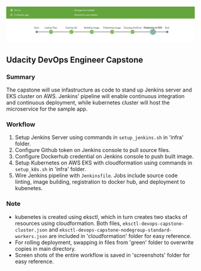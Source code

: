 ![jenkins](https://github.com/michlin0825/devops-capstone/blob/master/capstone_top.jpg)


## Udacity DevOps Engineer Capstone

### Summary
The capstone will use infastructure as code to stand up Jenkins server and EKS cluster on AWS. Jenkins' pipeline will enable continuous integration and continuous deployment, while kubernetes cluster will host the microservice for the sample app. 


### Workflow
1. Setup Jenkins Server using commands in `setup_jenkins.sh` in 'infra' folder.
2. Configure Github token on Jenkins console to pull source files.
3. Configure Dockerhub credential on Jenkins console to push built image.  
4. Setup Kubernetes on AWS EKS with cloudformation using commands in `setup_k8s.sh` in 'infra' folder.
5. Wire Jenkins pipeline with `Jenkinsfile`. Jobs include source code linting, image building, registration to docker hub, and deployment to kubenetes. 


### Note 
* kubenetes is created using eksctl, which in turn creates two stacks of resources using cloudformation. Both files, `eksctl-devops-capstone-cluster.json` and `eksctl-devops-capstone-nodegroup-standard-workers.json` are included in 'cloudformation' folder for easy reference.
* For rolling deployment, swapping in files from 'green' folder to overwrite copies in main directory. 
* Screen shots of the entire workflow is saved in 'screenshots' folder for easy reference.   
